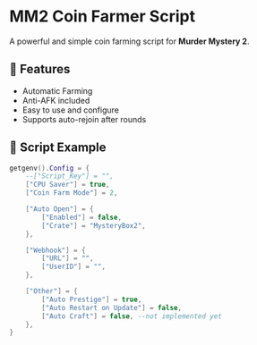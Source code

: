 # MM2 Coin Farmer Script

A powerful and simple coin farming script for **Murder Mystery 2**.  

## 🔧 Features

- Automatic Farming
- Anti-AFK included
- Easy to use and configure
- Supports auto-rejoin after rounds

## 📁 Script Example

```lua
getgenv().Config = {
	--["Script_Key"] = "",
	["CPU Saver"] = true,
	["Coin Farm Mode"] = 2,

	["Auto Open"] = {
		["Enabled"] = false,
		["Crate"] = "MysteryBox2",
	},

	["Webhook"] = {
		["URL"] = "",
		["UserID"] = "",
	},

	["Other"] = {
		["Auto Prestige"] = true,
		["Auto Restart on Update"] = false,
		["Auto Craft"] = false, --not implemented yet
	},
}
```
